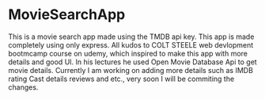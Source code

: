 # MovieSearchApp
This is a movie search app made using the TMDB api key. 
This app is made completely using only express.
All kudos to COLT STEELE web devlopment bootmcamp course on udemy, which inspired to make this app with more details and good UI. In his lectures he used Open Movie Database Api to get movie details.
Currently I am working on adding more details such as IMDB rating Cast details reviews and etc., very soon I will be commiting the changes.

